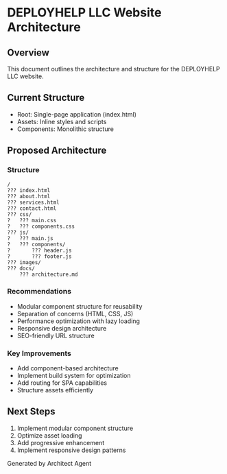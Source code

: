 # DEPLOYHELP LLC Website Architecture

## Overview
This document outlines the architecture and structure for the DEPLOYHELP LLC website.

## Current Structure
- Root: Single-page application (index.html)
- Assets: Inline styles and scripts
- Components: Monolithic structure

## Proposed Architecture

### Structure
```
/
??? index.html
??? about.html
??? services.html
??? contact.html
??? css/
?   ??? main.css
?   ??? components.css
??? js/
?   ??? main.js
?   ??? components/
?       ??? header.js
?       ??? footer.js
??? images/
??? docs/
    ??? architecture.md
```

### Recommendations
- Modular component structure for reusability
- Separation of concerns (HTML, CSS, JS)
- Performance optimization with lazy loading
- Responsive design architecture
- SEO-friendly URL structure

### Key Improvements
- Add component-based architecture
- Implement build system for optimization
- Add routing for SPA capabilities
- Structure assets efficiently

## Next Steps
1. Implement modular component structure
2. Optimize asset loading
3. Add progressive enhancement
4. Implement responsive design patterns

Generated by Architect Agent
